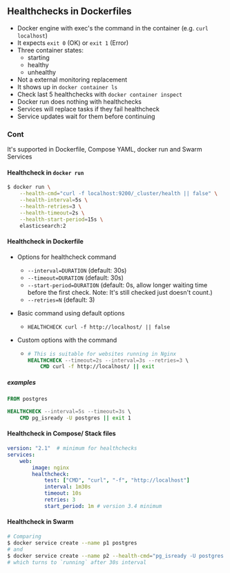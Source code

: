 ## Healthchecks in Dockerfiles

- Docker engine with exec's the command in the container (e.g. `curl localhost`)
- It expects `exit 0` (OK) or `exit 1` (Error)
- Three container states:
  - starting
  - healthy
  - unhealthy
- Not a external monitoring replacement
- It shows up in `docker container ls`
- Check last 5 healthchecks with `docker container inspect`
- Docker run does nothing with healthchecks
- Services will replace tasks if they fail healthcheck
- Service updates wait for them before continuing

### Cont

It's supported in Dockerfile, Compose YAML, docker run and Swarm Services

#### Healthcheck in `docker run`

``` sh
$ docker run \
	--health-cmd="curl -f localhost:9200/_cluster/health || false" \
	--health-interval=5s \
	--health-retries=3 \
	--health-timeout=2s \
	--health-start-period=15s \
	elasticsearch:2
```

#### Healthcheck in Dockerfile

- Options for healthcheck command

  - `--interval=DURATION` (default: 30s)
  - `--timeout=DURATION` (default: 30s)
  - `--start-period=DURATION` (default: 0s, allow longer waiting time before the first check. Note: It's still checked just doesn't count.)
  - `--retries=N` (default: 3)

- Basic command using default options

  - `HEALTHCHECK curl -f http://localhost/ || false`

- Custom options with the command

  - ```dockerfile
    # This is suitable for websites running in Nginx
    HEALTHCHECK --timeout=2s --interval=3s --retries=3 \
    	CMD curl -f http://localhost/ || exit
    ```

##### examples

``` dockerfile
FROM postgres

HEALTHCHECK --interval=5s --timeout=3s \
	CMD pg_isready -U postgres || exit 1
```

#### Healthcheck in Compose/ Stack files

``` yaml
version: "2.1"	# minimum for healthchecks
services:
	web:
		image: nginx
		healthcheck:
			test: ["CMD", "curl", "-f", "http://localhost"]
			interval: 1m30s
			timeout: 10s
			retries: 3
			start_period: 1m # version 3.4 minimum
```

#### Healthcheck in Swarm

``` sh
# Comparing
$ docker service create --name p1 postgres
# and
$ docker service create --name p2 --health-cmd="pg_isready -U postgres || exit 1" postgres
# which turns to `running` after 30s interval
```

